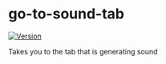 # go-to-sound-tab
[![Version][version-image]][version-url]

Takes you to the tab that is generating sound

[version-url]: https://chrome.google.com/webstore/detail/jchebkhlmlddngocdbbdolapcjcoogfm
[version-image]: https://img.shields.io/chrome-web-store/v/jchebkhlmlddngocdbbdolapcjcoogfm?color=Blue
